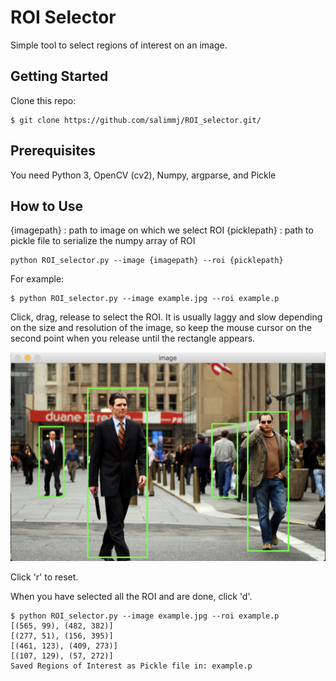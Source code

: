 # ROI Selector

Simple tool to select regions of interest on an image.

## Getting Started

Clone this repo:

```
$ git clone https://github.com/salimmj/ROI_selector.git/
```

## Prerequisites

You need Python 3, OpenCV (cv2), Numpy, argparse, and Pickle


## How to Use

{imagepath} : path to image on which we select ROI
{picklepath} : path to pickle file to serialize the numpy array of ROI

```
python ROI_selector.py --image {imagepath} --roi {picklepath}
```

For example:

```
$ python ROI_selector.py --image example.jpg --roi example.p 
```
Click, drag, release to select the ROI. It is usually laggy and slow depending on the size and resolution of the image, so keep the mouse cursor on the second point when you release until the rectangle appears.

![Screenshot](example/screenshot.png)

Click 'r' to reset.

When you have selected all the ROI and are done, click 'd'. 

```
$ python ROI_selector.py --image example.jpg --roi example.p  
[(565, 99), (482, 382)]
[(277, 51), (156, 395)]
[(461, 123), (409, 273)]
[(107, 129), (57, 272)]
Saved Regions of Interest as Pickle file in: example.p
```
